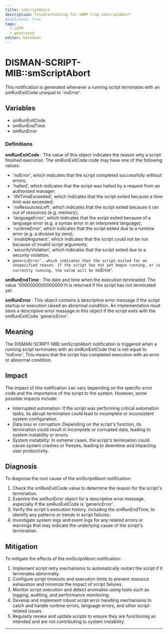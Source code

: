 ```yaml
---
title: smScriptAbort
description: Troubleshooting for SNMP trap smScriptAbort
#published: true
tags:
  - LGTM
  - generated
editor: markdown
---
```


# DISMAN-SCRIPT-MIB::smScriptAbort 

This notification is generated whenever a running script
terminates with an smRunExitCode unequal to `noError'. 


## Variables


  - smRunExitCode
  - smRunEndTime
  - smRunError 

### Definitions 


**smRunExitCode** 
: The value of this object indicates the reason why a
script finished execution. The smRunExitCode code may have
one of the following values:
- `noError', which indicates that the script completed
successfully without errors;
- `halted', which indicates that the script was halted
by a request from an authorized manager;
- `lifeTimeExceeded', which indicates that the script
exited because a time limit was exceeded;
- `noResourcesLeft', which indicates that the script
exited because it ran out of resources (e.g. memory);
- `languageError', which indicates that the script exited
because of a language error (e.g. a syntax error in an
interpreted language);
- `runtimeError', which indicates that the script exited
due to a runtime error (e.g. a division by zero);
- `invalidArgument', which indicates that the script could
not be run because of invalid script arguments;
- `securityViolation', which indicates that the script
exited due to a security violation;
- `genericError', which indicates that the script exited
for an unspecified reason.
If the script has not yet begun running, or is currently
running, the value will be `noError'. 

**smRunEndTime** 
: The date and time when the execution terminated. The value
'0000000000000000'H is returned if the script has not
terminated yet. 

**smRunError** 
: This object contains a descriptive error message if the
script startup or execution raised an abnormal condition.
An implementation must store a descriptive error message
in this object if the script exits with the smRunExitCode
`genericError'. 


## Meaning

The DISMAN-SCRIPT-MIB::smScriptAbort notification is triggered when a running script terminates with an smRunExitCode that is not equal to 'noError'. This means that the script has completed execution with an error or abnormal condition.

## Impact

The impact of this notification can vary depending on the specific error code and the importance of the script to the system. However, some possible impacts include:

* Interrupted automation: If the script was performing critical automation tasks, its abrupt termination could lead to incomplete or inconsistent system configuration.
* Data loss or corruption: Depending on the script's function, its termination could result in incomplete or corrupted data, leading to system instability or errors.
* System instability: In extreme cases, the script's termination could cause system crashes or freezes, leading to downtime and impacting user productivity.

## Diagnosis

To diagnose the root cause of the smScriptAbort notification:

1. Check the smRunExitCode value to determine the reason for the script's termination.
2. Examine the smRunError object for a descriptive error message, especially if the smRunExitCode is 'genericError'.
3. Verify the script's execution history, including the smRunEndTime, to identify any patterns or trends in script failures.
4. Investigate system logs and event logs for any related errors or warnings that may indicate the underlying cause of the script's termination.

## Mitigation

To mitigate the effects of the smScriptAbort notification:

1. Implement script retry mechanisms to automatically restart the script if it terminates abnormally.
2. Configure script timeouts and execution limits to prevent resource exhaustion and minimize the impact of script failures.
3. Monitor script execution and detect anomalies using tools such as logging, auditing, and performance monitoring.
4. Develop and implement robust script error handling mechanisms to catch and handle runtime errors, language errors, and other script-related issues.
5. Regularly review and update scripts to ensure they are functioning as intended and are not contributing to system instability.
---




